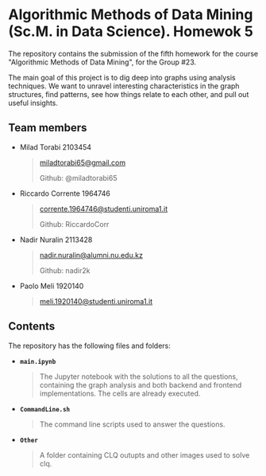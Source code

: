 # Algorithmic Methods of Data Mining (Sc.M. in Data Science). Homewok 5

The repository contains the submission of the fifth homework for the course "Algorithmic Methods of Data Mining", for the Group #23.

The main goal of this project is to dig deep into graphs using analysis techniques. We want to unravel interesting characteristics in the graph structures, find patterns, see how things relate to each other, and pull out useful insights.

## Team members
* Milad Torabi 2103454</p>
    > miladtorabi65@gmail.com</p>
    > Github: @miladtorabi65
* Riccardo Corrente 1964746</p>
    > corrente.1964746@studenti.uniroma1.it</p>
    > Github: RiccardoCorr
* Nadir Nuralin 2113428</p>
    > nadir.nuralin@alumni.nu.edu.kz</p>
    > Github: nadir2k
* Paolo Meli 1920140
    >meli.1920140@studenti.uniroma1.it
    >
## Contents
The repository has the following files and folders:

* __`main.ipynb`__
    > The Jupyter notebook with the solutions to all the questions, containing the graph analysis and both backend and frontend implementations. The cells are already executed.
* __`CommandLine.sh`__
    > The command line scripts used to answer the questions.
* __`Other`__
    > A folder containing CLQ outupts and other images used to solve clq.
